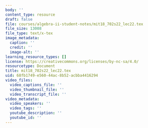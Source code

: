 ```yaml
---
body: ''
content_type: resource
draft: false
file: courses/algebra-ii-student-notes/mit18_702s22_lec22.tex
file_size: 13008
file_type: text/x-tex
image_metadata:
  caption: ''
  credit: ''
  image-alt: ''
learning_resource_types: []
license: https://creativecommons.org/licenses/by-nc-sa/4.0/
resourcetype: Document
title: mit18_702s22_lec22.tex
uid: 68fb1749-e560-44ac-8b52-acbba4416294
video_files:
  video_captions_file: ''
  video_thumbnail_file: ''
  video_transcript_file: ''
video_metadata:
  video_speakers: ''
  video_tags: ''
  youtube_description: ''
  youtube_id: ''
---
```


